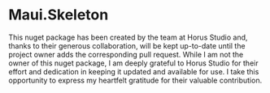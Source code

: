 # Maui.Skeleton

This nuget package has been created by the team at Horus Studio and, thanks to their generous collaboration, will be kept up-to-date until the project owner adds the corresponding pull request. While I am not the owner of this nuget package, I am deeply grateful to Horus Studio for their effort and dedication in keeping it updated and available for use. I take this opportunity to express my heartfelt gratitude for their valuable contribution.
